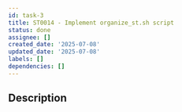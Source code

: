 ```yaml
---
id: task-3
title: ST0014 - Implement organize_st.sh script
status: done
assignee: []
created_date: '2025-07-08'
updated_date: '2025-07-08'
labels: []
dependencies: []
---
```


## Description

